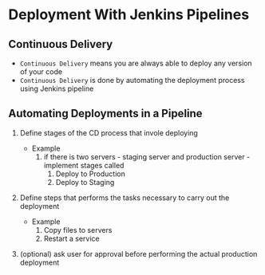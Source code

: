 # Deployment With Jenkins Pipelines

## Continuous Delivery

- `Continuous Delivery` means you are always able to deploy any version of your code
- `Continuous Delivery` is done by automating the deployment process using Jenkins pipeline

## Automating Deployments in a Pipeline


1. Define stages of the CD process that invole deploying
    - Example
        1. if there is two servers - staging server and production server - implement stages called
            1. Deploy to Production
            2. Deploy to Staging

2. Define steps that performs the tasks necessary to carry out the deployment
    - Example
        1. Copy files to servers
        2. Restart a service

3. (optional) ask user for approval before performing the actual production deployment

